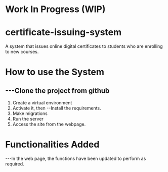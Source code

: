 # Work In Progress (WIP)

# certificate-issuing-system
A system that issues online digital certificates to students who are enrolling to new courses.

# How to use the System
---Clone the project from github
---
1. Create a virtual environment
2. Activate it, then
--Install the requirements.
1. Make migrations
2. Run the server
3. Access the site from the webpage.

# Functionalities Added
---In the web page, the functions have been updated to perform as required.
